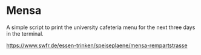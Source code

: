 # Mensa

A simple script to print the university cafeteria menu for the next three days in the terminal.

https://www.swfr.de/essen-trinken/speiseplaene/mensa-rempartstrasse
